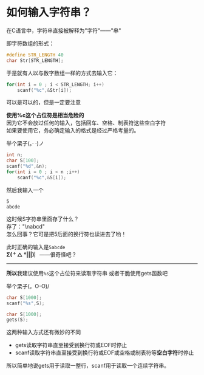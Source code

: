 # 如何输入字符串？

在C语言中，字符串直接被解释为"字符"——"串"

即字符数组的形式：

```C
#define STR_LENGTH 40
char Str[STR_LENGTH];

```

于是就有人以与数字数组一样的方式去输入它：
```C
for(int i = 0 ; i < STR_LENGTH; i++)
	scanf("%c",&Str[i]);

```
可以是可以的，但是一定要注意

> 
**使用%c这个占位符是相当危险的**  
因为它不会放过任何的输入，包括回车、空格、制表符这些空白字符  
如果要使用它，务必确定输入的格式是经过严格考量的。  

举个栗子(。· ·)ノ
```C
int n;
char S[100];
scanf("%d",&n);
for(int i = 0 ; i < n ;i++)
	scanf("%c",&S[i]);
```
然后我输入一个
```
5
abcde
```
这时候S字符串里面存了什么？  
存了："\nabcd"  
怎么回事？它可是把5后面的换行符也读进去了哟！  

此时正确的输入是`5abcde`  
**Σ( ° △ °|||)︴**——很奇怪吧？

***

**所以**我建议使用`%s`这个占位符来读取字符串
或者干脆使用gets函数吧

举个栗子(。O-O)/
```C
char S[1000];
scanf("%s",S);
```

```C
char S[1000];
gets(S);
```
这两种输入方式还有微妙的不同  
+ gets读取字符串直至接受到换行符或EOF时停止
+ scanf读取字符串直至接受到换行符或EOF或空格或制表符等**空白字符**时停止

所以简单地说gets用于读取一整行，scanf用于读取一个连续字符串。